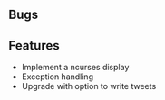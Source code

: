 ## Bugs

## Features

- Implement a ncurses display
- Exception handling
- Upgrade with option to write tweets